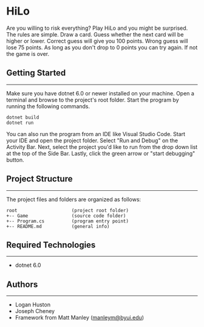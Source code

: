 # HiLo
Are you willing to risk everything? Play HiLo and you might be 
surprised. The rules are simple. Draw a card. Guess whether the next 
card will be higher or lower. Correct guess will give you 100 points.
Wrong guess will lose 75 points. As long as you don't drop to 0 
points you can try again. If not the game is over.

## Getting Started
---
Make sure you have dotnet 6.0 or newer installed on your machine. Open 
a terminal and browse to the project's root folder. Start the program 
by running the following commands.
```
dotnet build
dotnet run 
```
You can also run the program from an IDE like Visual Studio Code. 
Start your IDE and open the project folder. Select "Run and Debug" on 
the Activity Bar. Next, select the project you'd like to run from the 
drop down list at the top of the Side Bar. Lastly, click the green 
arrow or "start debugging" button.

## Project Structure
---
The project files and folders are organized as follows:
```
root                    (project root folder)
+-- Game                (source code folder)
+-- Program.cs          (program entry point)    
+-- README.md           (general info)
```

## Required Technologies
---
* dotnet 6.0

## Authors
---
* Logan Huston
* Joseph Cheney
* Framework from Matt Manley (manleym@byui.edu)